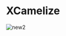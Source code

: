 # XCamelize 

![new2](https://user-images.githubusercontent.com/12210738/31235139-568c9f78-a9f9-11e7-8d69-faeaeec72f8d.jpg)

